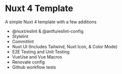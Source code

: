 # Nuxt 4 Template

A simple Nuxt 4 template with a few additions

- @nuxt/eslint & @antfu/eslint-config
- Stylelint
- Commitlint
- Nuxt UI (Includes Tailwind, Nuxt Icon, & Color Mode)
- E2E Testing and Unit Testing
- VueUse and Vue Macros
- Renovate config
- Github workflow tests
